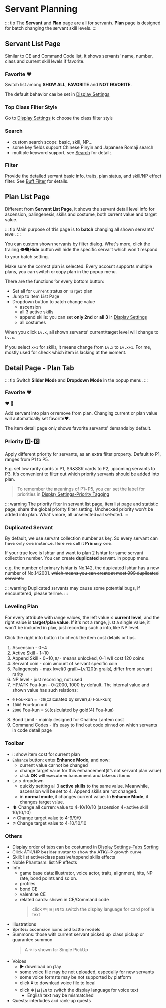 # Servant Planning

::: tip
The **Servant** and **Plan** page are all for servants. **Plan** page is designed for batch changing the servant skill levels.
:::


## Servant List Page
Similar to CE and Command Code list, it shows servants' name, number, class and current skill levels if favorite. 

### Favorite :heart:
Switch list among **SHOW ALL**, **FAVORITE** and **NOT FAVORITE**.

The default behavior can be set in [Display Settings](./app_setting.md#display_settings)

### Top Class Filter Style
Go to [Display Settings](./app_setting.md#display-settings) to choose the class filter style

### Search
- custom search scope: basic, skill, NP...
- some key fields support Chinese Pinyin and Japanese Romaji search
- multiple keyword support, see [Search](./search_filter.md) for details.

### Filter
Provide the detailed servant basic info, traits, plan status, and skill/NP effect filter. 
See [Buff Filter](./buff_filter.md) for details.

## Plan List Page
Different from **Servant List Page**, it shows the servant detail level info for ascension, palingenesis, skills and costume,
both current value and target value.

::: tip
Main purpose of this page is to **batch** changing all shown servants' level.
:::

You can custom shown servants by filter dialog. What's more, click the trailing **:eye_speech_bubble:Hide** button will hide the specific servant which won't respond to your batch setting. 

Make sure the correct plan is selected. Every account supports multiple plans, you can switch or copy plan in the popup menu.

There are the functions for every bottom button:
- Set all for `Current` status or `Target` plan
- Jump to Item List Page
- Dropdown button to batch change value
  - ascension
  - all 3 active skills
  - append skills: you can set **only 2nd** or **all 3** in [Display Settings](./app_setting.md#display-settings)
  - all costumes

When you click `Lv.x`, all shown servants' current/target level will change to `Lv.x`.

If you select `x+1` for skills, it means change from `Lv.x` to `Lv.x+1`. For me, mostly used for check which item is lacking at the moment.

## Detail Page - Plan Tab

::: tip
Switch **Slider Mode** and **Dropdown Mode** in the popup menu.
:::

### Favorite :heart:
:heart: :white_heart:

Add servant into plan or remove from plan. Changing current or plan value will automatically set favorite:heart:.

The item detail page only shows favorite servants' demands by default.

### Priority :one:~:five:
Apply different priority for servants, as an extra filter property. Default to P1, ranges from P1 to P5.

E.g. set low rarity cards to P1, SR&SSR cards to P2, upcoming servants to P3. It's convenient to filter out which priority servants should be added into plan.

> To remember the meanings of P1~P5, you can set the label for priorities in [Display Settings-Priority Tagging](./app_setting.md#display-settings)

::: warning
The priority filter in servant list page, item list page and statistic page, share the global priority filter setting.
Unchecked priority won't be added into plan. What's more, all unselected=all selected.
:::

### Duplicated Servant
By default, we use servant collection number as key. So every servant can have only one instance. Here we call it **Primary** one.

If your true love is Ishtar, and want to plan 2 Ishtar for same servant collection number. You can create **duplicated** servant. in popup menu.

e.g. the number of primary Ishtar is No.142, the duplicated Ishtar has a new number of No.142001. ~~which means you can create at most 999 duplicated servants.~~

::: warning
Duplicated servants may cause some potential bugs, if encountered, please tell me.
:::

### Leveling Plan

For every attribute with range values, the left value is **current level**, and the right value is **target/plan value**.
If it's not a range, just a single value, it won't be included in plan, just recording such a info, like NP level.

Click the right info button :information_source: to check the item cost details or tips.

1. Ascension - 0~4
2. Active Skill - 1~10
3. Append Skill - 0~10, `0/-` means unlocked, 0-1 will cost 120 coins
4. Servant coin - coin amount of servant specific coin
5. Palingenesis - max level(0 grail)~Lv.120(n grails), differ from servant rarity
6. NP level - just recording, not used
7. HP/ATK Fou-kun - 0~2000, 1000 by default. The internal value and shown value has such relations:
  - `0` Fou-kun = `-20`(calculated by silver(3) Fou-kun)
  - `1000` Fou-kun = `0`
  - `2000` Fou-kun = `50`(calculated by gold(4) Fou-kun)
8. Bond Limit - mainly designed for Chaldea Lantern cost
9. Command Codes - it's easy to find out code pinned on which servants in code detail page

### Toolbar
- :information_source:: show item cost for current plan
- `Enhance` button: enter **Enhance Mode**, and now:
  - current value cannot be changed
  - change target value for this enhancement(it's not servant plan value)
  - click **OK** will execute enhancement and take out items
- `Lv.x` dropdown
  - quickly setting all 3 **active skills** to the same value. Meanwhile, ascension will be set to 4. Append skills are not changed.
  - in **normal mode**, it changes current value. In **Enhance Mode**, it changes target value.
- :arrow_up: Change all current value to 4-10/10/10 (ascension 4+active skill 10/10/10)
- :arrow_upper_right: Change target value to 4-9/9/9
- :arrow_upper_right: Change target value to 4-10/10/10


### Others
- Display order of tabs can be costumed in [Display Settings-Tabs Sorting](./app_settin.md#display-settings)
- Click ATK/HP besides avatar to show the ATK/HP growth curve
- Skill: list active/class passive/append skills effects
- Noble Phantasm: list NP effects
- Info
  - game base data: illustrator, voice actor, traits, alignment, hits, NP rate, bond points and so on.
  - profiles
  - bond CE
  - valentine CE
  - related cards: shown in CE/Command code
    > click `中|日|EN` to switch the display language for card profile text
- Illustrations
- Sprites: ascension icons and battle models
- Summons: those with current servant picked up, class pickup or guarantee summon
  > A :star: is shown for Single PickUp
- Voices
  - :arrow_forward: download on play
  - some voice file may be not uploaded, especially for new servants
  - some voice formats may be not supported by platform
  - click :arrow_down: to download voice file to local
  - click `中|日|EN` to switch the display language for voice text
    - English text may be mismatched
- Quests: interludes and rank-up quests

